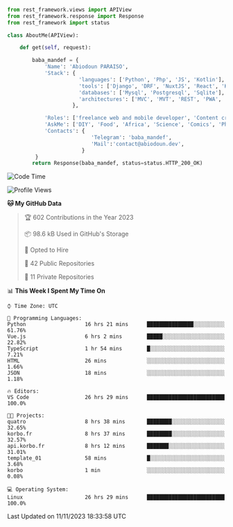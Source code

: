 ###
```python
from rest_framework.views import APIView
from rest_framework.response import Response
from rest_framework import status

class AboutMe(APIView):

    def get(self, request):

        baba_mandef = {
            'Name': 'Abiodoun PARAISO',
            'Stack': {
                       'languages': ['Python', 'Php', 'JS', 'Kotlin'],
                       'tools': ['Django', 'DRF', 'NuxtJS', 'React', 'Kotlin', 'Electron'],
                       'databases': ['Mysql', 'Postgresql', 'Sqlite'],
                       'architectures': ['MVC', 'MVT', 'REST', 'PWA', 'SPA', 'MicroServices']
                     },

            'Roles': ['freelance web and mobile developer', 'Content creator', 'Teacher', 'Mentor'],
            'AskMe': ['DIY', 'Food', 'Africa', 'Science', 'Comics', 'Photography', 'Tech', 'Programming'],
            'Contacts': {
                           'Telegram': 'baba_mandef',
                           'Mail':'contact@abiodoun.dev',
                        }
         }
        return Response(baba_mandef, status=status.HTTP_200_OK)

```                    

<!--START_SECTION:waka-->
![Code Time](http://img.shields.io/badge/Code%20Time-848%20hrs%202%20mins-blue)

![Profile Views](http://img.shields.io/badge/Profile%20Views-2-blue)

**🐱 My GitHub Data** 

> 🏆 602 Contributions in the Year 2023
 > 
> 📦 98.6 kB Used in GitHub's Storage 
 > 
> 💼 Opted to Hire
 > 
> 📜 42 Public Repositories 
 > 
> 🔑 11 Private Repositories  
 > 
📊 **This Week I Spent My Time On** 

```text
⌚︎ Time Zone: UTC

💬 Programming Languages: 
Python                   16 hrs 21 mins      ███████████████░░░░░░░░░░   61.76% 
Vue.js                   6 hrs 2 mins        █████░░░░░░░░░░░░░░░░░░░░   22.82% 
TypeScript               1 hr 54 mins        █░░░░░░░░░░░░░░░░░░░░░░░░   7.21% 
HTML                     26 mins             ░░░░░░░░░░░░░░░░░░░░░░░░░   1.66% 
JSON                     18 mins             ░░░░░░░░░░░░░░░░░░░░░░░░░   1.18%

🔥 Editors: 
VS Code                  26 hrs 29 mins      █████████████████████████   100.0%

🐱‍💻 Projects: 
quatro                   8 hrs 38 mins       ████████░░░░░░░░░░░░░░░░░   32.65% 
korbo.fr                 8 hrs 37 mins       ████████░░░░░░░░░░░░░░░░░   32.57% 
api.korbo.fr             8 hrs 12 mins       ███████░░░░░░░░░░░░░░░░░░   31.01% 
template_01              58 mins             █░░░░░░░░░░░░░░░░░░░░░░░░   3.68% 
korbo                    1 min               ░░░░░░░░░░░░░░░░░░░░░░░░░   0.08%

💻 Operating System: 
Linux                    26 hrs 29 mins      █████████████████████████   100.0%

```


 Last Updated on 11/11/2023 18:33:58 UTC
<!--END_SECTION:waka-->
